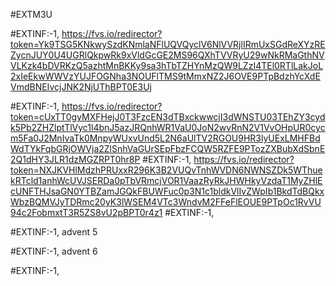#EXTM3U

#EXTINF:-1, 
https://fvs.io/redirector?token=Yk9TSG5KNkwySzdKNmlaNFlUQVQyclV6NlVVRjlIRmUxSGdReXYzREZycnJUY0U4UGRlQkpwRk9xVldGcGE2MS96QXhTVVRyU29wNkRMaGthNVVLKzk4bDVRKzQ5azhtMnBKKy9sa3hTbTZHYnMzQW9LZzI4TEl0RTlLakJoL2xIeEkwWWVzYUJFOGNha3NOUFlTMS9tMmxNZ2J6OVE9PTpBdzhYcXdEVmdBNEIvcjJNK2NjUThBPT0E3Uj

#EXTINF:-1, 
https://fvs.io/redirector?token=cUxTT0gyMXFHejJ0T3FzcEN3dTBxckwwcjI3dWNSTU03TEhZY3cydk5Pb2ZHZlptTlVyc1l4bnJ5azJRQnhWR1VaU0JoN2wvRnN2V1VvOHpUR0cycm5Fa0J2MnIvaTk0MnpyWUxvUnd5L2N6aUlTV2RGOU9HR3lyUExLMHFBdWdTYkFqbGRjOWVja2ZlSnhVaGUrSEpFbzFCQW5RZFE9PTozZXBubXdSbnE2Q1dHY3JLR1dzMGZRPT0hr8P
#EXTINF:-1,
https://fvs.io/redirector?token=NXJKVHlMdzhPRUxxR296K3B2VUQvTnhWVDN6NWNSZDk5WThuekRTcld1anhWcUVJSERDa0pTbVRmcjVOR1VaazRyRkJHWHkyVzdaT1MyZHlEcUNFTHJsaGN0YTBZamJGQkFBUWFuc0p3N1c1bldkVlIvZWpIb1BkdTdBQkxWbzBQMVJyTDRmc20yK3lWSEM4VTc3WndvM2FFeFlEOUE9PTpOc1RvVU94c2FobmxtT3R5ZS8vU2pBPT0r4z1
#EXTINF:-1,


#EXTINF:-1, advent 5


#EXTINF:-1, advent 6



#EXTINF:-1, 

